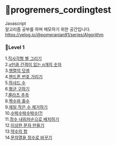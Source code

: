 # 🎈progremers_cordingtest

Javascript  
알고리즘 공부를 하며 메모하기 위한 공간입니다.  
https://velog.io/@pomeranian91/series/Algorithm

### 📕Level 1

1.[직사각형 별 그리기](https://github.com/pomeranian91/progremers_cordingtest/blob/main/writestars.js)  
2.[x만큼 간격이 있는 n개의 숫자](https://github.com/pomeranian91/progremers_cordingtest/blob/main/addArray.js)  
3.[행렬의 덧셈](https://github.com/pomeranian91/progremers_cordingtest/blob/main/plusRowcols.js)  
4.[핸드폰 번호 가리기](https://github.com/pomeranian91/progremers_cordingtest/blob/main/blindPhoneNumber.js)  
5.[하샤드 수](https://github.com/pomeranian91/progremers_cordingtest/blob/main/hashyad.js)  
6.[평균 구하기](https://github.com/pomeranian91/progremers_cordingtest/blob/mainaverage.js)  
7.[콜라츠 추측](https://github.com/pomeranian91/progremers_cordingtest/blob/main/collatz.js)  
8.[짝수와 홀수](https://github.com/pomeranian91/progremers_cordingtest/blob/main/evenOdd.js)  
9.[제일 작은 수 제거하기](https://github.com/pomeranian91/progremers_cordingtest/blob/main/evenOdd.js)  
10.[수박수박수박수!?!](https://github.com/pomeranian91/progremers_cordingtest/blob/main/waterMelon.js)  
11.[정수 내림차순으로 배치하기](https://github.com/pomeranian91/progremers_cordingtest/blob/main/numberArray.js)  
12.[이상한 문자 만들기](https://github.com/pomeranian91/progremers_cordingtest/blob/main/weirdWord.js)  
13.[약수의 합](https://github.com/pomeranian91/progremers_cordingtest/blob/main/measureSum.js)  
14.[문자열을 정수로 바꾸기](https://github.com/pomeranian91/progremers_cordingtest/blob/main/numberChange.js)
